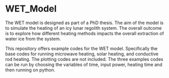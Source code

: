 # WET_Model

The WET model is designed as part of a PhD thesis. The aim of the model is to simulate the heating of an icy lunar regolith system. The overall outcome is to explore how different heating methods impacts the overall extraction of water ice from the system.

This repository offers example codes for the WET model. Specifically the base codes for running microwave heating, solar heating, and conductive rod heating. The plotting codes are not included. The three examples codes can be run by choosing the variables of time, input power, heating time and then running on python. 
